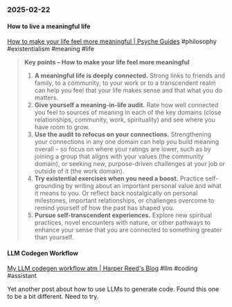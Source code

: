 ### 2025-02-22
#### How to live a meaningful life
[How to make your life feel more meaningful | Psyche Guides](https://psyche.co/guides/how-to-find-meaning-in-your-life-as-a-buffer-against-anxiety) #philosophy #existentialism #meaning #life 

> **Key points – How to make your life feel more meaningful**
> 
> 1. **A meaningful life is deeply connected.** Strong links to friends and family, to a community, to your work or to a transcendent realm can help you feel that your life makes sense and that what you do matters.
> 2. **Give yourself a meaning-in-life audit.** Rate how well connected you feel to sources of meaning in each of the key domains (close relationships, community, work, spirituality) and see where you have room to grow.
> 3. **Use the audit to refocus on your connections.** Strengthening your connections in any one domain can help you build meaning overall – so focus on where your ratings are lower, such as by joining a group that aligns with your values (the community domain), or seeking new, purpose-driven challenges at your job or outside of it (the work domain).
> 4. **Try existential exercises when you need a boost.** Practice self-grounding by writing about an important personal value and what it means to you. Or reflect back nostalgically on personal milestones, important relationships, or challenges overcome to remind yourself of how the past has shaped you.
> 5. **Pursue self-transcendent experiences.** Explore new spiritual practices, novel encounters with nature, or other pathways to enhance your sense that you are connected to something greater than yourself.


#### LLM Codegen Workflow
[My LLM codegen workflow atm | Harper Reed's Blog](https://harper.blog/2025/02/16/my-llm-codegen-workflow-atm/) #llm #coding #assistant 

Yet another post about how to use LLMs to generate code. Found this one to be a bit different. Need to try.